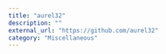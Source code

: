 ```yaml
---
title: "aurel32"
description: ""
external_url: "https://github.com/aurel32"
category: "Miscellaneous"
---
```

